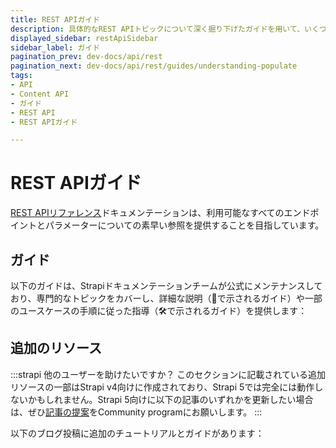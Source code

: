 ```yaml
---
title: REST APIガイド
description: 具体的なREST APIトピックについて深く掘り下げたガイドを用いて、いくつかのユースケースを詳しく説明したり、手順を追った指導を行います。
displayed_sidebar: restApiSidebar
sidebar_label: ガイド
pagination_prev: dev-docs/api/rest
pagination_next: dev-docs/api/rest/guides/understanding-populate
tags:
- API
- Content API
- ガイド
- REST API
- REST APIガイド

---
```


# REST APIガイド

[REST APIリファレンス](/dev-docs/api/rest)ドキュメンテーションは、利用可能なすべてのエンドポイントとパラメーターについての素早い参照を提供することを目指しています。

## ガイド

以下のガイドは、Strapiドキュメンテーションチームが公式にメンテナンスしており、専門的なトピックをカバーし、詳細な説明（🧠で示されるガイド）や一部のユースケースの手順に従った指導（🛠️で示されるガイド）を提供します：

<CustomDocCard emoji="🧠" title="populateの理解" description="populateが何を意味し、REST APIクエリにpopulateパラメータを使用してレスポンスに追加フィールドを追加する方法を学びます。" link="/dev-docs/api/rest/guides/understanding-populate" />
<CustomDocCard emoji="🛠️" title="作成者フィールドのpopulate方法" description="populateパラメータを利用して'createdBy'と'updatedBy'のデータをクエリレスポンスに追加するカスタムコントローラを構築する方法についての手順を読みます。" link="/dev-docs/api/rest/guides/populate-creator-fields" />

## 追加のリソース

:::strapi 他のユーザーを助けたいですか？
このセクションに記載されている追加リソースの一部はStrapi v4向けに作成されており、Strapi 5では完全には動作しないかもしれません。Strapi 5向けに以下の記事のいずれかを更新したい場合は、ぜひ[記事の提案](https://strapi.io/write-for-the-community)をCommunity programにお願いします。
:::

以下のブログ投稿に追加のチュートリアルとガイドがあります：

<CustomDocCard emoji="➕" title="REST APIでのリクエスト認証" description="JSON Web TokensとAPIトークンを用いてREST APIクエリを認証する方法を学びます。" link="https://strapi.io/blog/guide-on-authenticating-requests-with-the-rest-api" />

<CustomDocCard emoji="➕" title="StrapiのContent APIでFetchを使用する" description="Fetch APIのfetch()メソッドを使用してStrapiのContent APIとやり取りする方法を探ります。" link="https://strapi.io/blog/mastering-api-requests-using-fetch-with-strapi-content-api" />

<CustomDocCard emoji="➕" title="Content Delivery Network (CDN)経由でStrapiのREST APIをリクエストする" description="大量のメディアアセットをリクエストする際のネットワーク遅延問題を解決するために、StrapiのREST APIとCDNの使用を活用する方法を学びます。" link="https://strapi.io/blog/request-strapi-s-rest-api-behind-a-content-delivery-network-cdn" />
